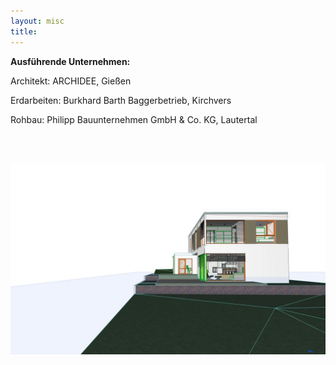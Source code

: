 ```yaml
---
layout: misc
title:
---
```


**Ausführende Unternehmen:**  

Architekt: ARCHIDEE, Gießen  

Erdarbeiten: Burkhard Barth Baggerbetrieb, Kirchvers  

Rohbau: Philipp Bauunternehmen GmbH & Co. KG, Lautertal  

<br>

<br>

![raw](../assets/img/ansicht_raw.jpg)
